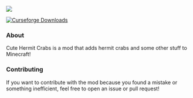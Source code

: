 ![](https://i.imgur.com/LB6JOmJ.png)

<a href="https://www.curseforge.com/minecraft/mc-mods/cute-hermit-crabs">
  <img src="https://cf.way2muchnoise.eu/full_414504_downloads.svg" alt="Curseforge Downloads">
</a>

### About
Cute Hermit Crabs is a mod that adds hermit crabs and some other stuff to Minecraft!

### Contributing
If you want to contribute with the mod because you found a mistake or something inefficient, feel free to open an issue or pull request!
